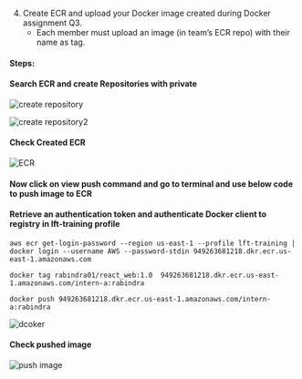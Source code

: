 4. Create ECR and upload your Docker image created during Docker assignment Q3.
    - Each member must upload an image (in team’s ECR repo) with their name as tag.

#### Steps:<br/>
#### Search ECR and create Repositories with private<br/>

![create repository](https://user-images.githubusercontent.com/53372486/145609453-8cfed080-1d9b-44c9-8bad-a0cd8998d674.png)<br/>

![create repository2](https://user-images.githubusercontent.com/53372486/145609435-a0ee68be-8b2f-48cf-af2f-3a6b975f5b0c.png)<br/>

#### Check Created ECR<br/>

![ECR](https://user-images.githubusercontent.com/53372486/145609444-7e84d23d-2c29-4ecd-9adc-a07d6861f4b3.png)<br/>

#### Now click on view push command and go to terminal and use below code to push image to ECR<br/>
#### Retrieve an authentication token and authenticate  Docker client to registry in lft-training profile<br/>
```
aws ecr get-login-password --region us-east-1 --profile lft-training | docker login --username AWS --password-stdin 949263681218.dkr.ecr.us-east-1.amazonaws.com
```
```
docker tag rabindra01/react_web:1.0  949263681218.dkr.ecr.us-east-1.amazonaws.com/intern-a:rabindra
```
```
docker push 949263681218.dkr.ecr.us-east-1.amazonaws.com/intern-a:rabindra
```
![dcoker](https://user-images.githubusercontent.com/53372486/145609440-1a541b2e-02a6-469c-8dc8-0835f046897a.png)<br/>

#### Check pushed image <br/>

![push image](https://user-images.githubusercontent.com/53372486/145609451-990bb69b-8c2d-40c7-a324-c49ad07ff570.png)<br/>
